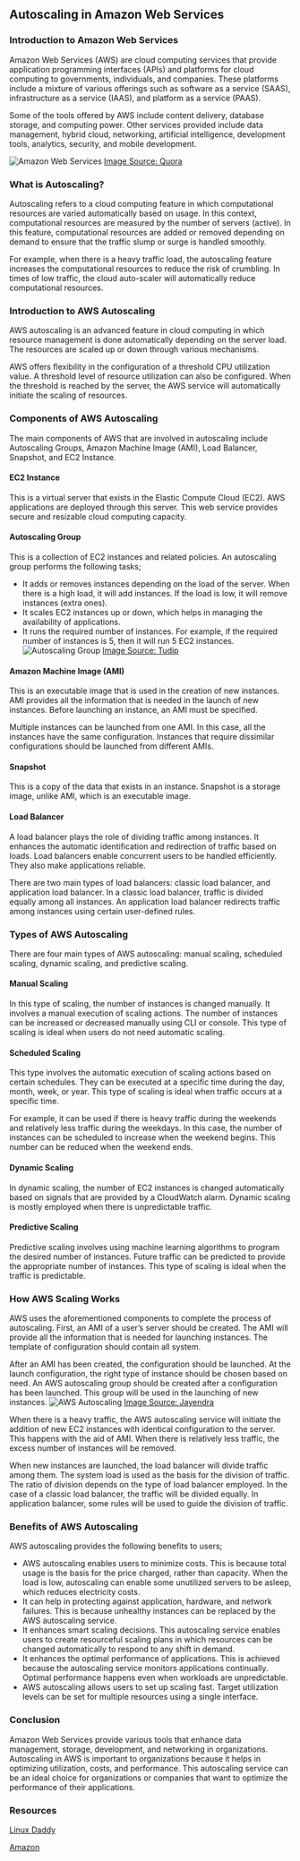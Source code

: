 ## Autoscaling in Amazon Web Services

### Introduction to Amazon Web Services
Amazon Web Services (AWS) are cloud computing services that provide application programming interfaces (APIs) and platforms for cloud computing to governments, individuals, and companies. These platforms include a mixture of various offerings such as software as a service (SAAS), infrastructure as a service (IAAS), and platform as a service (PAAS). 

Some of the tools offered by AWS include content delivery, database storage, and computing power. Other services provided include data management, hybrid cloud, networking, artificial intelligence, development tools, analytics, security, and mobile development.

![Amazon Web Services](/engineering-education/autoscaling-in-amazon-web-services/amazon-web-services.png)
[Image Source: Quora](https://qph.fs.quoracdn.net/main-qimg-ae46c65ca4d8e7d0b61acbe429e0b04a)

### What is Autoscaling?
Autoscaling refers to a cloud computing feature in which computational resources are varied automatically based on usage. In this context, computational resources are measured by the number of servers (active). In this feature, computational resources are added or removed depending on demand to ensure that the traffic slump or surge is handled smoothly. 

For example, when there is a heavy traffic load, the autoscaling feature increases the computational resources to reduce the risk of crumbling.  In times of low traffic, the cloud auto-scaler will automatically reduce computational resources. 

### Introduction to AWS Autoscaling 
AWS autoscaling is an advanced feature in cloud computing in which resource management is done automatically depending on the server load. The resources are scaled up or down through various mechanisms. 

AWS offers flexibility in the configuration of a threshold CPU utilization value. A threshold level of resource utilization can also be configured. When the threshold is reached by the server, the AWS service will automatically initiate the scaling of resources. 

### Components of AWS Autoscaling
The main components of AWS that are involved in autoscaling include Autoscaling Groups, Amazon Machine Image (AMI), Load Balancer, Snapshot, and EC2 Instance. 

#### EC2 Instance
This is a virtual server that exists in the Elastic Compute Cloud (EC2). AWS applications are deployed through this server. This web service provides secure and resizable cloud computing capacity.

#### Autoscaling Group
This is a collection of EC2 instances and related policies. An autoscaling group performs the following tasks;
* It adds or removes instances depending on the load of the server. When there is a high load, it will add instances. If the load is low, it will remove instances (extra ones).
* It scales EC2 instances up or down, which helps in managing the availability of applications.
* It runs the required number of instances. For example, if the required number of instances is 5, then it will run 5 EC2 instances.
![Autoscaling Group](/engineering-education/autoscaling-in-amazon-web-services/autoscaling-group.png)
[Image Source: Tudip](https://tudip.com/wp-content/uploads/2018/12/autoscaling-group.png)

#### Amazon Machine Image (AMI)
This is an executable image that is used in the creation of new instances. AMI provides all the information that is needed in the launch of new instances. Before launching an instance, an AMI must be specified. 

Multiple instances can be launched from one AMI. In this case, all the instances have the same configuration. Instances that require dissimilar configurations should be launched from different AMIs.

#### Snapshot
This is a copy of the data that exists in an instance. Snapshot is a storage image, unlike AMI, which is an executable image. 

#### Load Balancer
A load balancer plays the role of dividing traffic among instances. It enhances the automatic identification and redirection of traffic based on loads. Load balancers enable concurrent users to be handled efficiently. They also make applications reliable. 

There are two main types of load balancers: classic load balancer, and application load balancer. In a classic load balancer, traffic is divided equally among all instances. An application load balancer redirects traffic among instances using certain user-defined rules.

### Types of AWS Autoscaling
There are four main types of AWS autoscaling: manual scaling, scheduled scaling, dynamic scaling, and predictive scaling.

#### Manual Scaling
In this type of scaling, the number of instances is changed manually. It involves a manual execution of scaling actions. The number of instances can be increased or decreased manually using CLI or console. This type of scaling is ideal when users do not need automatic scaling. 

#### Scheduled Scaling
This type involves the automatic execution of scaling actions based on certain schedules. They can be executed at a specific time during the day, month, week, or year. This type of scaling is ideal when traffic occurs at a specific time. 

For example, it can be used if there is heavy traffic during the weekends and relatively less traffic during the weekdays. In this case, the number of instances can be scheduled to increase when the weekend begins. This number can be reduced when the weekend ends. 

#### Dynamic Scaling
In dynamic scaling, the number of EC2 instances is changed automatically based on signals that are provided by a CloudWatch alarm. Dynamic scaling is mostly employed when there is unpredictable traffic. 

#### Predictive Scaling
Predictive scaling involves using machine learning algorithms to program the desired number of instances. Future traffic can be predicted to provide the appropriate number of instances. This type of scaling is ideal when the traffic is predictable. 

### How AWS Scaling Works
AWS uses the aforementioned components to complete the process of autoscaling. First, an AMI of a user’s server should be created. The AMI will provide all the information that is needed for launching instances. The template of configuration should contain all system. 

After an AMI has been created, the configuration should be launched. At the launch configuration, the right type of instance should be chosen based on need. An AWS autoscaling group should be created after a configuration has been launched. This group will be used in the launching of new instances. 
![AWS Autoscaling](/engineering-education/autoscaling-in-amazon-web-services/aws-autoscaling.png)
[Image Source: Jayendra](https://jayendrapatil.com/wp-content/uploads/2016/03/AWS-Auto-Scaling-Configurations.png)

When there is a heavy traffic, the AWS autoscaling service will initiate the addition of new EC2 instances with identical configuration to the server. This happens with the aid of AMI. When there is relatively less traffic, the excess number of instances will be removed.

When new instances are launched, the load balancer will divide traffic among them. The system load is used as the basis for the division of traffic. The ratio of division depends on the type of load balancer employed. In the case of a classic load balancer, the traffic will be divided equally. In application balancer, some rules will be used to guide the division of traffic.

### Benefits of AWS Autoscaling
AWS autoscaling provides the following benefits to users;
* AWS autoscaling enables users to minimize costs. This is because total usage is the basis for the price charged, rather than capacity. When the load is low, autoscaling can enable some unutilized servers to be asleep, which reduces electricity costs. 
* It can help in protecting against application, hardware, and network failures. This is because unhealthy instances can be replaced by the AWS autoscaling service. 
* It enhances smart scaling decisions. This autoscaling service enables users to create resourceful scaling plans in which resources can be changed automatically to respond to any shift in demand.
* It enhances the optimal performance of applications. This is achieved because the autoscaling service monitors applications continually. Optimal performance happens even when workloads are unpredictable.
* AWS autoscaling allows users to set up scaling fast. Target utilization levels can be set for multiple resources using a single interface.

### Conclusion
Amazon Web Services provide various tools that enhance data management, storage, development, and networking in organizations. Autoscaling in AWS is important to organizations because it helps in optimizing utilization, costs, and performance. This autoscaling service can be an ideal choice for organizations or companies that want to optimize the performance of their applications.

### Resources

[Linux Daddy](https://linuxdady.com/aws-autoscaling-configuration-step-by-step-for-beginners/)

[Amazon](https://docs.aws.amazon.com/autoscaling/ec2/userguide/what-is-amazon-ec2-auto-scaling.html#:~:text=%20What%20is%20Amazon%20EC2%20Auto%20Scaling%3F%20,an%20AWS%20account,%20you%20can%20access...%20More%20)





